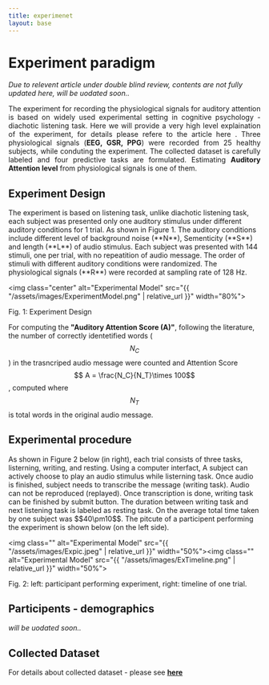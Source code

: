 ```yaml
---
title: experimenet
layout: base
---
```


<div class="section" id="experiment"></div>
  <!--<h1>Under construction...<a class="headerlink" href="#experiment" title="Permalink to this headline">¶</a></h1> -->

# Experiment paradigm
*Due to relevent article under double blind review, contents are not fully updated here, will be uodated soon..*
<div style="text-align: justify">
The experiment for recording the physiological signals for auditory attention is based on widely used experimental setting in cognitive psychology - diachotic listening task. Here we will provide a very high level explaination of the experiment, for details please refere to the article here <a href="https://arxiv.org/pdf/2005.11577.pdf" target="_blank"> <i class="fa fa-file-pdf-o" style="font-size:24px;color:red"></i></a>. Three physiological signals (<strong>EEG, GSR, PPG</strong>) were recorded from 25 healthy subjects, while conduting the experiment. The collected dataset is carefully labeled and four predictive tasks are formulated. Estimating <strong>Auditory Attention level</strong> from physiological signals is one of them.
</div>

## Experiment Design
<div style="text-align: justify"></div>
The experiment is based on listening task, unlike diachotic listening task, each subject was presented only one auditory stimulus under different auditory conditions for 1 trial. As shown in Figure 1. The auditory conditions include different level of background noise (**N**), Sementicity (**S**) and length (**L**) of audio stimulus. Each subject was presented with 144 stimuli, one per trial, with no repeatition of audio message. The order of stimuli with different auditory conditions were randomized. The physiological signals (**R**) were recorded at sampling rate of 128 Hz.

<img class="center" alt="Experimental Model" src="{{ "/assets/images/ExperimentModel.png" | relative_url }}" width="80%">
<figcaption>Fig. 1: Experiment Design</figcaption>

For computing the **"Auditory Attention Score (A)"**, following the literature, the number of correctly identetified words ($$N_C$$) in the trasncriped audio message were counted and Attention Score  $$ A = \frac{N_C}{N_T}\times 100$$, computed where $$N_T$$ is total words in the original audio message.



## Experimental procedure
<div style="text-align: justify"></div>
As shown in Figure 2 below (in right), each trial consists of three tasks, listerning, writing, and resting. Using a computer interfact, A subject can actively choose to play an audio stimulus while listerning task. Once audio is finished, subject needs to transcribe the message (writing task). Audio can not be reproduced (replayed). Once transcription is done, writing task can be finished by submit button. The duration between writing task and next listening task is labeled as resting task. On the average total time taken by one subject was $$40\pm10$$. The pitcute of a participent performing the experiment is shown below (on the left side).

<img class=""  alt="Experimental Model" src="{{ "/assets/images/Expic.jpeg" | relative_url }}" width="50%"><img class="" alt="Experimental Model" src="{{ "/assets/images/ExTimeline.png" | relative_url }}" width="50%">
<figcaption>Fig. 2: left: participant performing experiment, right: timeline of one trial.</figcaption>

## Participents - demographics
*will be uodated soon..*

## Collected Dataset
For details about collected dataset - please see [**here**](/dataset)
